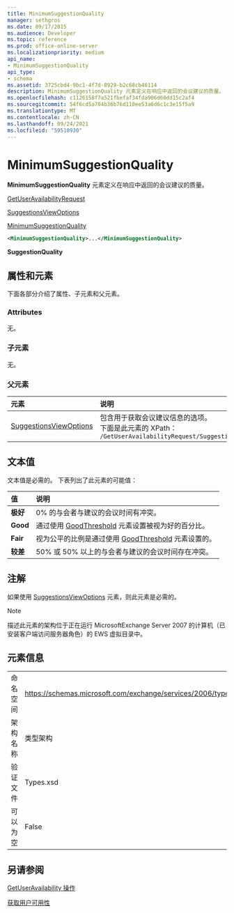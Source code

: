 ```yaml
---
title: MinimumSuggestionQuality
manager: sethgros
ms.date: 09/17/2015
ms.audience: Developer
ms.topic: reference
ms.prod: office-online-server
ms.localizationpriority: medium
api_name:
- MinimumSuggestionQuality
api_type:
- schema
ms.assetid: 3725cbd4-9bc1-4f7d-8929-b2c68cb46114
description: MinimumSuggestionQuality 元素定义在响应中返回的会议建议的质量。
ms.openlocfilehash: c1126158f7a521fbefaf34fda906d60dd15c2af4
ms.sourcegitcommit: 54f6cd5a704b36b76d110ee53a6d6c1c3e15f5a9
ms.translationtype: MT
ms.contentlocale: zh-CN
ms.lasthandoff: 09/24/2021
ms.locfileid: "59510930"
---
```

# <a name="minimumsuggestionquality"></a>MinimumSuggestionQuality

**MinimumSuggestionQuality** 元素定义在响应中返回的会议建议的质量。 
  
[GetUserAvailabilityRequest](getuseravailabilityrequest.md)
  
[SuggestionsViewOptions](suggestionsviewoptions.md)
  
[MinimumSuggestionQuality](minimumsuggestionquality.md)
  
```xml
<MinimumSuggestionQuality>...</MinimumSuggestionQuality>
```

 **SuggestionQuality**
## <a name="attributes-and-elements"></a>属性和元素

下面各部分介绍了属性、子元素和父元素。
  
### <a name="attributes"></a>Attributes

无。
  
### <a name="child-elements"></a>子元素

无。
  
### <a name="parent-elements"></a>父元素

|**元素**|**说明**|
|:-----|:-----|
|[SuggestionsViewOptions](suggestionsviewoptions.md) <br/> |包含用于获取会议建议信息的选项。  <br/> 下面是此元素的 XPath：  <br/>  `/GetUserAvailabilityRequest/SuggestionViewOptions` <br/> |
   
## <a name="text-value"></a>文本值

文本值是必需的。 下表列出了此元素的可能值：
  
|**值**|**说明**|
|:-----|:-----|
|**极好** <br/> |0% 的与会者与建议的会议时间有冲突。  <br/> |
|**Good** <br/> |通过使用 [GoodThreshold](goodthreshold.md) 元素设置被视为好的百分比。  <br/> |
|**Fair** <br/> |视为公平的比例是通过使用 [GoodThreshold](goodthreshold.md) 元素设置的。  <br/> |
|**较差** <br/> |50% 或 50% 以上的与会者与建议的会议时间存在冲突。  <br/> |
   
## <a name="remarks"></a>注解

如果使用 [SuggestionsViewOptions](suggestionsviewoptions.md) 元素，则此元素是必需的。 
  
> [!NOTE]
> 描述此元素的架构位于正在运行 MicrosoftExchange Server 2007 的计算机（已安装客户端访问服务器角色）的 EWS 虚拟目录中。 
  
## <a name="element-information"></a>元素信息

|||
|:-----|:-----|
|命名空间  <br/> |https://schemas.microsoft.com/exchange/services/2006/types  <br/> |
|架构名称  <br/> |类型架构  <br/> |
|验证文件  <br/> |Types.xsd  <br/> |
|可以为空  <br/> |False  <br/> |
   
## <a name="see-also"></a>另请参阅



[GetUserAvailability 操作](getuseravailability-operation.md)


[获取用户可用性](https://msdn.microsoft.com/library/d4133fcb-9b0f-4e6b-aadf-a389da83516a%28Office.15%29.aspx)

